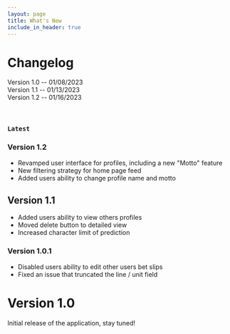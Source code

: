```yaml
---
layout: page
title: What's New
include_in_header: true
---
```


# Changelog
Version 1.0 -- 01/08/2023 <br>
Version 1.1 -- 01/13/2023 <br>
Version 1.2 -- 01/16/2023

<br>

### `Latest`

### **Version 1.2**
- Revamped user interface for profiles, including a new "Motto" feature
- New filtering strategy for home page feed
- Added users ability to change profile name and motto

## **Version 1.1**
- Added users ability to view others profiles
- Moved delete button to detailed view
- Increased character limit of prediction

### **Version 1.0.1**
- Disabled users ability to edit other users bet slips
- Fixed an issue that truncated the line / unit field

# **Version 1.0**
Initial release of the application, stay tuned!


